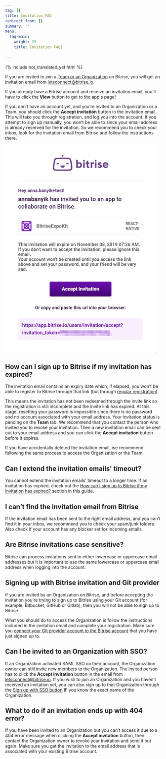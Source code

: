 ```yaml
---
tag: []
title: Invitation FAQ
redirect_from: []
summary: ''
menu:
  faq-main:
    weight: 23
    title: Invitation FAQj

---
```


{% include not_translated_yet.html %}

If you are invited to join a [Team or an Organization](/team-management/teams-vs-organizations-index/) on Bitrise, you will get an invitation email from [letsconnect@bitrise.io](mailto:letsconnect@bitrise.io).

If you already have a Bitrise account and receive an invitation email, you’ll have to click the **View** button to get to the app's page!

If you don’t have an account yet, and you’re invited to an Organization or a Team, you should click the **Accept invitation** button in the invitation email. This will take you through   registration, and log you into the account. If you attempt to sign up manually, you won’t be able to since your email address is already reserved for the invitation. So we recommend you to check your inbox, look for the invitation email from Bitrise and follow the instructions there.

![](/img/accept-invitation-1.jpg)

## How can I sign up to Bitrise if my invitation has expired?

The invitation email contains an expiry date which, if elapsed, you won’t be able to register to Bitrise through that link (but through [regular registration](/getting-started/signing-up-to-bitrise/)).

This means the invitation has not been redeemed through the invite link so the registration is still incomplete and the invite link has expired. At this stage, resetting your password is impossible since there is no password and no account associated with your email address. Your invitation status is pending on the **Team** tab. We recommend that you contact the person who invited you to revoke your invitation. Then a new invitation email can be sent out to your email address and you can click the **Accept invitation** button before it expires.

If you have accidentally deleted the invitation email, we recommend following the same process to access the Organization or the Team.

## Can I extend the invitation emails' timeout?

You cannot extend the invitation emails' timeout to a longer time. If an invitation has expired, check out the [How can I sign up to Bitrise if my invitation has expired?](/faq/invitation-faq/#how-can-i-sign-up-to-bitrise-if-my-invitation-has-expired) section in this guide.

## I can’t find the invitation email from Bitrise

If the invitation email has been sent to the right email address, and you can’t find it in your inbox, we recommend you to check your spam/junk folders. Also check if your account has any blocker set for incoming emails.

## Are Bitrise invitations case sensitive?

Bitrise can process invitations sent to either lowercase or uppercase email addresses but it is important to use the same lowercase or uppercase email address when logging into the account.

## Signing up with Bitrise invitation and Git provider

If you are invited by an Organization on Bitrise, and before accepting the invitation you're trying to sign up to Bitrise using your Git account (for example, Bitbucket, GitHub or Gitlab), then you will not be able to sign up to Bitrise.

What you should do to access the Organization is follow the instructions included in the invitation email and complete your registration. Make sure you [connect your Git provider account to the Bitrise account](/getting-started/connecting-account-bitrise/) that you have just signed up to.

## Can I be invited to an Organization with SSO?

If an Organization activated SAML SSO on their account, the Organization owner can still invite new members to the Organization. The invited person has to click the **Accept invitation** button in the email from [letsconnect@bitrise.io](mailto:letsconnect@bitrise.io). If you wish to join an Organization and you haven’t received an invitation yet, you can also sign up to that Organization through the [Sign up with SSO button](/getting-started/signing-up-to-bitrise/#signing-up-with-sso) IF you know the exact name of the Organization.

## What to do if an invitation ends up with 404 error?

If you have been invited to an Organization but you can’t access it due to a 404 error message when clicking the **Accept invitation** button, then contact the Organization owner to revoke your invitation and send it out again. Make sure you get the invitation to the email address that is associated with your existing Bitrise account.